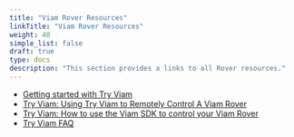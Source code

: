 ```yaml
---
title: "Viam Rover Resources"
linkTitle: "Viam Rover Resources"
weight: 40
simple_list: false
draft: true
type: docs
description: "This section provides a links to all Rover resources."
---
```

* [Getting started with Try Viam](/getting-started/try-viam)
* [Try Viam: Using Try Viam to Remotely Control A Viam Rover](/tutorials/try-viam)
* [Try Viam: How to use the Viam SDK to control your Viam Rover](/tutorials/try-viam-sdk)
* [Try Viam FAQ](../try-viam-faq)
